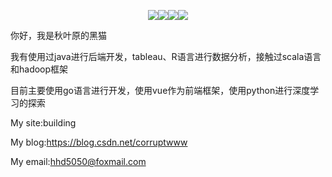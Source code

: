<p align="center"> <img src="https://img.shields.io/badge/-go-blue.svg" /><img src="https://img.shields.io/badge/-python-yellow" /><img src="https://img.shields.io/badge/-typescript-blue" /><img src="https://img.shields.io/badge/-vue-green" /></p>

你好，我是秋叶原的黑猫

我有使用过java进行后端开发，tableau、R语言进行数据分析，接触过scala语言和hadoop框架

目前主要使用go语言进行开发，使用vue作为前端框架，使用python进行深度学习的探索

My site:building

My blog:https://blog.csdn.net/corruptwww  

My email:hhd5050@foxmail.com
